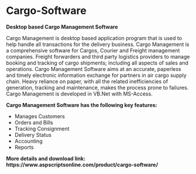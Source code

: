 # Cargo-Software
<b>Desktop based Cargo Management Software</b>

Cargo Management is desktop based application program that is used to help handle all transactions for the delivery business. Cargo Management is a comprehensive software for Cargos, Courier and Freight management companies. Freight forwarders and third party logistics providers to manage booking and tracking of cargo shipments; including all aspects of sales and operations. Cargo Management Software aims at an accurate, paperless and timely electronic information exchange for partners in air cargo supply chain. Heavy reliance on paper, with all the related inefficiencies of generation, tracking and maintenance, makes the process prone to failures. Cargo Management is developed in VB.Net with MS-Access.

<b>Cargo Management Software has the following key features:</b>

<ul>
<li>Manages Customers</li>
<li>Orders and Bills</li>
<li>Tracking Consignment</li>
<li>Delivery Status</li>
<li>Accounting</li>
<li>Reports</li>
</ul>
<b>More details and download link:</b><br>
<b>https://www.aspscriptsonline.com/product/cargo-software/</b>
